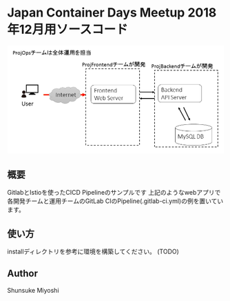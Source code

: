 # Japan Container Days Meetup 2018年12月用ソースコード

![image](image.png)

## 概要

GitlabとIstioを使ったCICD Pipelineのサンプルです
上記のようなwebアプリで各開発チームと運用チームのGitLab CIのPipeline(.gitlab-ci.yml)の例を置いています。

## 使い方

installディレクトリを参考に環境を構築してください。
(TODO)

## Author

Shunsuke Miyoshi
